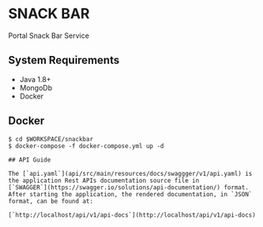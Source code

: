 # SNACK BAR

Portal Snack Bar Service

## System Requirements

- Java 1.8+
- MongoDb
- Docker

## Docker

```
$ cd $WORKSPACE/snackbar
$ docker-compose -f docker-compose.yml up -d

## API Guide

The [`api.yaml`](api/src/main/resources/docs/swaggger/v1/api.yaml) is the application Rest APIs documentation source file in
[`SWAGGER`](https://swagger.io/solutions/api-documentation/) format.
After starting the application, the rendered documentation, in `JSON` format, can be found at:

[`http://localhost/api/v1/api-docs`](http://localhost/api/v1/api-docs)
